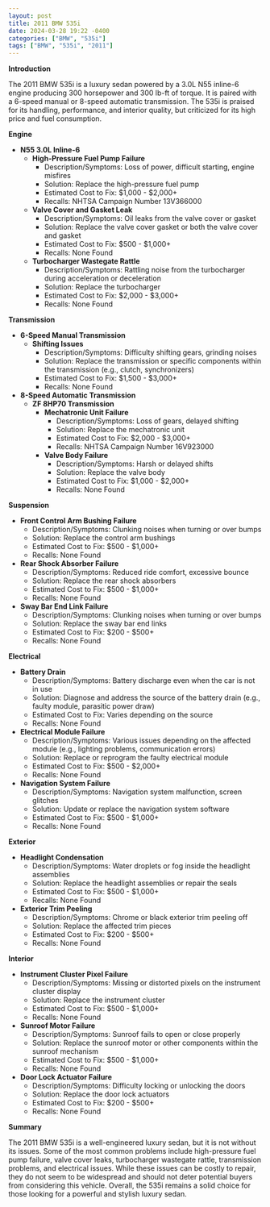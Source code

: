 ```yaml
---
layout: post
title: 2011 BMW 535i
date: 2024-03-28 19:22 -0400
categories: ["BMW", "535i"]
tags: ["BMW", "535i", "2011"]
---
```

**Introduction**

The 2011 BMW 535i is a luxury sedan powered by a 3.0L N55 inline-6 engine producing 300 horsepower and 300 lb-ft of torque. It is paired with a 6-speed manual or 8-speed automatic transmission. The 535i is praised for its handling, performance, and interior quality, but criticized for its high price and fuel consumption.

**Engine**

* **N55 3.0L Inline-6**
    * **High-Pressure Fuel Pump Failure**
        * Description/Symptoms: Loss of power, difficult starting, engine misfires
        * Solution: Replace the high-pressure fuel pump
        * Estimated Cost to Fix: $1,000 - $2,000+
        * Recalls: NHTSA Campaign Number 13V366000
    * **Valve Cover and Gasket Leak**
        * Description/Symptoms: Oil leaks from the valve cover or gasket
        * Solution: Replace the valve cover gasket or both the valve cover and gasket
        * Estimated Cost to Fix: $500 - $1,000+
        * Recalls: None Found
    * **Turbocharger Wastegate Rattle**
        * Description/Symptoms: Rattling noise from the turbocharger during acceleration or deceleration
        * Solution: Replace the turbocharger
        * Estimated Cost to Fix: $2,000 - $3,000+
        * Recalls: None Found

**Transmission**

* **6-Speed Manual Transmission**
    * **Shifting Issues**
        * Description/Symptoms: Difficulty shifting gears, grinding noises
        * Solution: Replace the transmission or specific components within the transmission (e.g., clutch, synchronizers)
        * Estimated Cost to Fix: $1,500 - $3,000+
        * Recalls: None Found
* **8-Speed Automatic Transmission**
    * **ZF 8HP70 Transmission**
        * **Mechatronic Unit Failure**
            * Description/Symptoms: Loss of gears, delayed shifting
            * Solution: Replace the mechatronic unit
            * Estimated Cost to Fix: $2,000 - $3,000+
            * Recalls: NHTSA Campaign Number 16V923000
        * **Valve Body Failure**
            * Description/Symptoms: Harsh or delayed shifts
            * Solution: Replace the valve body
            * Estimated Cost to Fix: $1,000 - $2,000+
            * Recalls: None Found

**Suspension**

* **Front Control Arm Bushing Failure**
    * Description/Symptoms: Clunking noises when turning or over bumps
    * Solution: Replace the control arm bushings
    * Estimated Cost to Fix: $500 - $1,000+
    * Recalls: None Found
* **Rear Shock Absorber Failure**
    * Description/Symptoms: Reduced ride comfort, excessive bounce
    * Solution: Replace the rear shock absorbers
    * Estimated Cost to Fix: $500 - $1,000+
    * Recalls: None Found
* **Sway Bar End Link Failure**
    * Description/Symptoms: Clunking noises when turning or over bumps
    * Solution: Replace the sway bar end links
    * Estimated Cost to Fix: $200 - $500+
    * Recalls: None Found

**Electrical**

* **Battery Drain**
    * Description/Symptoms: Battery discharge even when the car is not in use
    * Solution: Diagnose and address the source of the battery drain (e.g., faulty module, parasitic power draw)
    * Estimated Cost to Fix: Varies depending on the source
    * Recalls: None Found
* **Electrical Module Failure**
    * Description/Symptoms: Various issues depending on the affected module (e.g., lighting problems, communication errors)
    * Solution: Replace or reprogram the faulty electrical module
    * Estimated Cost to Fix: $500 - $2,000+
    * Recalls: None Found
* **Navigation System Failure**
    * Description/Symptoms: Navigation system malfunction, screen glitches
    * Solution: Update or replace the navigation system software
    * Estimated Cost to Fix: $500 - $1,000+
    * Recalls: None Found

**Exterior**

* **Headlight Condensation**
    * Description/Symptoms: Water droplets or fog inside the headlight assemblies
    * Solution: Replace the headlight assemblies or repair the seals
    * Estimated Cost to Fix: $500 - $1,000+
    * Recalls: None Found
* **Exterior Trim Peeling**
    * Description/Symptoms: Chrome or black exterior trim peeling off
    * Solution: Replace the affected trim pieces
    * Estimated Cost to Fix: $200 - $500+
    * Recalls: None Found

**Interior**

* **Instrument Cluster Pixel Failure**
    * Description/Symptoms: Missing or distorted pixels on the instrument cluster display
    * Solution: Replace the instrument cluster
    * Estimated Cost to Fix: $500 - $1,000+
    * Recalls: None Found
* **Sunroof Motor Failure**
    * Description/Symptoms: Sunroof fails to open or close properly
    * Solution: Replace the sunroof motor or other components within the sunroof mechanism
    * Estimated Cost to Fix: $500 - $1,000+
    * Recalls: None Found
* **Door Lock Actuator Failure**
    * Description/Symptoms: Difficulty locking or unlocking the doors
    * Solution: Replace the door lock actuators
    * Estimated Cost to Fix: $200 - $500+
    * Recalls: None Found

**Summary**

The 2011 BMW 535i is a well-engineered luxury sedan, but it is not without its issues. Some of the most common problems include high-pressure fuel pump failure, valve cover leaks, turbocharger wastegate rattle, transmission problems, and electrical issues. While these issues can be costly to repair, they do not seem to be widespread and should not deter potential buyers from considering this vehicle. Overall, the 535i remains a solid choice for those looking for a powerful and stylish luxury sedan.
